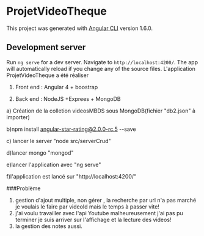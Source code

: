 # ProjetVideoTheque

This project was generated with [Angular CLI](https://github.com/angular/angular-cli) version 1.6.0.

## Development server

Run `ng serve` for a dev server. Navigate to `http://localhost:4200/`. The app will automatically reload if you change any of the source files.
L'application ProjetVideoTheque a été réaliser 

1. Front end : Angular 4 + boostrap

2. Back end : NodeJS +Exprees + MongoDB

a) Création de la colletion videosMBDS sous MongoDB(fichier "db2.json" à importer)

b)npm install angular-star-rating@2.0.0-rc.5 --save

c) lancer le server "node src/serverCrud"

d)lancer mongo "mongod"

e)lancer l'application avec "ng serve"

f)l'application est lancé sur "http://localhost:4200/"



###Problème 
1. gestion d'ajout multiple, non gérer , la recherche par url n'a pas marché je voulais le faire par videoId mais le temps à passer vite!
1. j'ai voulu travailler avec l'api Youtube malheureusement j'ai pas pu terminer je suis arriver sur l'affichage et la lecture des videos!
3. la gestion des notes aussi.
